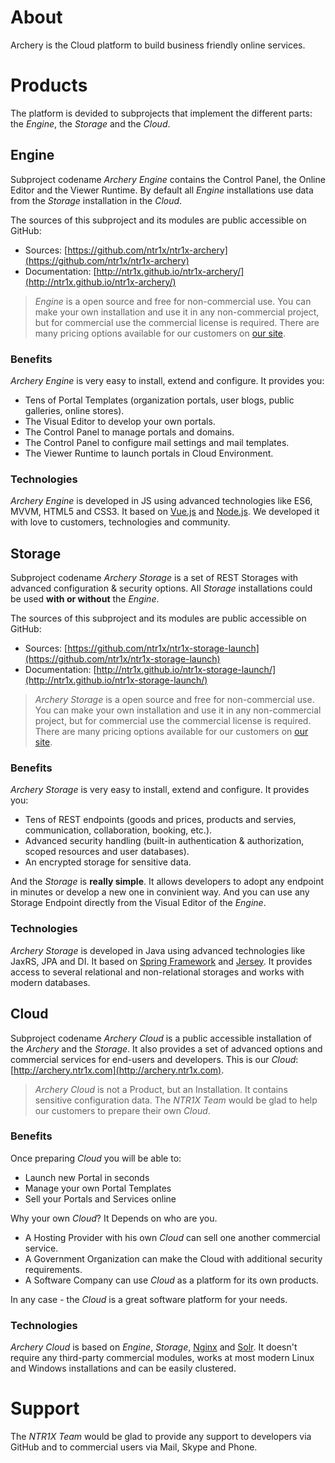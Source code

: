 # About

Archery is the Cloud platform to build business friendly online services.

# Products

The platform is devided to subprojects that implement the different parts: the _Engine_, the _Storage_ and the _Cloud_.


## Engine

Subproject codename _Archery Engine_ contains the Control Panel, the Online Editor and the Viewer Runtime. By default all _Engine_ installations use data from the _Storage_ installation in the _Cloud_.

The sources of this subproject and its modules are public accessible on GitHub:

- Sources:
[https://github.com/ntr1x/ntr1x-archery](https://github.com/ntr1x/ntr1x-archery)
- Documentation:
[http://ntr1x.github.io/ntr1x-archery/](http://ntr1x.github.io/ntr1x-archery/)

> _Engine_ is a open source and free for non-commercial use.
> You can make your own installation and use it in any non-commercial project,
> but for commercial use the commercial license is required. There are many
> pricing options available for our customers on [our site](http://archery.ntr1x.com).

### Benefits

_Archery Engine_ is very easy to install, extend and configure. It provides you:

- Tens of Portal Templates (organization portals, user blogs, public galleries, online stores).
- The Visual Editor to develop your own portals.
- The Control Panel to manage portals and domains.
- The Control Panel to configure mail settings and mail templates.
- The Viewer Runtime to launch portals in Cloud Environment.

### Technologies

_Archery Engine_ is developed in JS using advanced technologies like ES6, MVVM, HTML5 and CSS3. It based on [Vue.js](https://vuejs.org/) and  [Node.js](https://nodejs.org/). We developed it with love to customers, technologies and community.


## Storage

Subproject codename _Archery Storage_ is a set of REST Storages with advanced configuration & security options. All _Storage_ installations could be used __with or without__ the _Engine_.

The sources of this subproject and its modules are public accessible on GitHub:

- Sources:
[https://github.com/ntr1x/ntr1x-storage-launch](https://github.com/ntr1x/ntr1x-storage-launch)
- Documentation:
[http://ntr1x.github.io/ntr1x-storage-launch/](http://ntr1x.github.io/ntr1x-storage-launch/)

> _Archery Storage_ is a open source and free for non-commercial use.
> You can make your own installation and use it in any non-commercial project,
> but for commercial use the commercial license is required. There are many
> pricing options available for our customers on [our site](http://archery.ntr1x.com).

### Benefits

_Archery Storage_ is very easy to install, extend and configure. It provides you:

- Tens of REST endpoints (goods and prices, products and servies, communication, collaboration, booking, etc.).
- Advanced security handling (built-in authentication & authorization, scoped resources and user databases).
- An encrypted storage for sensitive data.

And the _Storage_ is __really simple__. It allows developers to adopt any endpoint in minutes or develop a new one in convinient way. And you can use any Storage Endpoint directly from the Visual Editor of the _Engine_.

### Technologies

_Archery Storage_ is developed in Java using advanced technologies like JaxRS, JPA and DI. It based on [Spring Framework](https://projects.spring.io/spring-framework/) and  [Jersey](https://jersey.java.net/). It provides access to several relational and non-relational storages and works with modern databases.


## Cloud

Subproject codename _Archery Cloud_ is a public accessible installation of the _Archery_ and the _Storage_. It also provides a set of advanced options and commercial services for end-users and developers. This is our _Cloud_:
[http://archery.ntr1x.com](http://archery.ntr1x.com).


> _Archery Cloud_ is not a Product, but an Installation. It contains sensitive configuration data. The _NTR1X Team_ would be glad to help our customers to prepare their own _Cloud_.

### Benefits

Once preparing _Cloud_ you will be able to:

- Launch new Portal in seconds
- Manage your own Portal Templates
- Sell your Portals and Services online

Why your own _Cloud_? It Depends on who are you.
- A Hosting Provider with his own _Cloud_ can sell one another commercial service.
- A Government Organization can make the Cloud with additional security requirements.
- A Software Company can use _Cloud_ as a platform for its own products.

In any case - the _Cloud_ is a great software platform for your needs.

### Technologies

_Archery Cloud_ is based on _Engine_, _Storage_, [Nginx](https://nginx.org) and [Solr](http://lucene.apache.org/solr/). It doesn't require any third-party commercial modules, works at most modern Linux and Windows installations and can be easily clustered.


# Support

The _NTR1X Team_ would be glad to provide any support to developers via GitHub and to commercial users via Mail, Skype and Phone.
